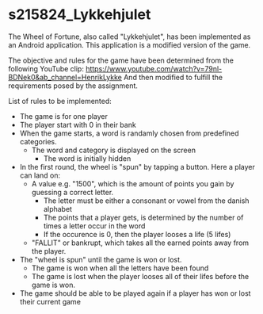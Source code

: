 # s215824_Lykkehjulet

The Wheel of Fortune, also called "Lykkehjulet", has been implemented as an Android application. 
This application is a modified version of the game. 

The objective and rules for the game have been determined from the following YouTube clip: https://www.youtube.com/watch?v=79nl-BDNek0&ab_channel=HenrikLykke 
And then modified to fulfill the requirements posed by the assignment. 

List of rules to be implemented: 
* The game is for one player
* The player start with 0 in their bank
* When the game starts, a word is randamly chosen from predefined categories.
  * The word and category is displayed on the screen
    * The word is initially hidden
* In the first round, the wheel is "spun" by tapping a button. Here a player can land on: 
  * A value e.g. "1500", which is the amount of points you gain by guessing a correct letter.
    * The letter must be either a consonant or vowel from the danish alphabet
    * The points that a player gets, is determined by the number of times a letter occur in the word
    * If the occurence is 0, then the player looses a life (5 lifes) 
  * "FALLIT" or bankrupt, which takes all the earned points away from the player. 
* The "wheel is spun" until the game is won or lost. 
  * The game is won when all the letters have been found
  * The game is lost when the player looses all of their lifes before the game is won.
* The game should be able to be played again if a player has won or lost their current game  
